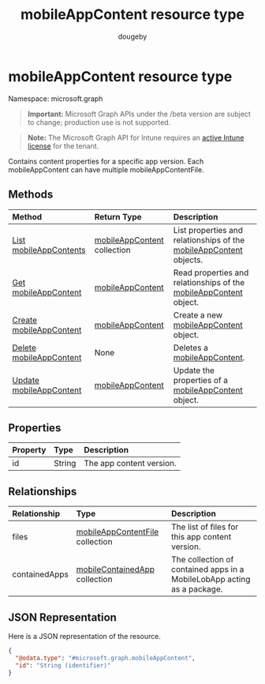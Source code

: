 ﻿---
title: "mobileAppContent resource type"
description: "Contains content properties for a specific app version. Each mobileAppContent can have multiple mobileAppContentFile."
author: "dougeby"
localization_priority: Normal
ms.prod: "intune"
doc_type: resourcePageType
---

# mobileAppContent resource type

Namespace: microsoft.graph

> **Important:** Microsoft Graph APIs under the /beta version are subject to change; production use is not supported.

> **Note:** The Microsoft Graph API for Intune requires an [active Intune license](https://go.microsoft.com/fwlink/?linkid=839381) for the tenant.

Contains content properties for a specific app version. Each mobileAppContent can have multiple mobileAppContentFile.

## Methods

| Method                                                                   | Return Type                                                                 | Description                                                                                                        |
| :----------------------------------------------------------------------- | :-------------------------------------------------------------------------- | :----------------------------------------------------------------------------------------------------------------- |
| [List mobileAppContents](../api/intune-apps-mobileappcontent-list.md)    | [mobileAppContent](../resources/intune-apps-mobileappcontent.md) collection | List properties and relationships of the [mobileAppContent](../resources/intune-apps-mobileappcontent.md) objects. |
| [Get mobileAppContent](../api/intune-apps-mobileappcontent-get.md)       | [mobileAppContent](../resources/intune-apps-mobileappcontent.md)            | Read properties and relationships of the [mobileAppContent](../resources/intune-apps-mobileappcontent.md) object.  |
| [Create mobileAppContent](../api/intune-apps-mobileappcontent-create.md) | [mobileAppContent](../resources/intune-apps-mobileappcontent.md)            | Create a new [mobileAppContent](../resources/intune-apps-mobileappcontent.md) object.                              |
| [Delete mobileAppContent](../api/intune-apps-mobileappcontent-delete.md) | None                                                                        | Deletes a [mobileAppContent](../resources/intune-apps-mobileappcontent.md).                                        |
| [Update mobileAppContent](../api/intune-apps-mobileappcontent-update.md) | [mobileAppContent](../resources/intune-apps-mobileappcontent.md)            | Update the properties of a [mobileAppContent](../resources/intune-apps-mobileappcontent.md) object.                |

## Properties

| Property | Type   | Description              |
| :------- | :----- | :----------------------- |
| id       | String | The app content version. |

## Relationships

| Relationship  | Type                                                                                | Description                                                             |
| :------------ | :---------------------------------------------------------------------------------- | :---------------------------------------------------------------------- |
| files         | [mobileAppContentFile](../resources/intune-apps-mobileappcontentfile.md) collection | The list of files for this app content version.                         |
| containedApps | [mobileContainedApp](../resources/intune-apps-mobilecontainedapp.md) collection     | The collection of contained apps in a MobileLobApp acting as a package. |

## JSON Representation

Here is a JSON representation of the resource.

<!-- {
  "blockType": "resource",
  "keyProperty": "id",
  "@odata.type": "microsoft.graph.mobileAppContent"
}
-->

```json
{
  "@odata.type": "#microsoft.graph.mobileAppContent",
  "id": "String (identifier)"
}
```

